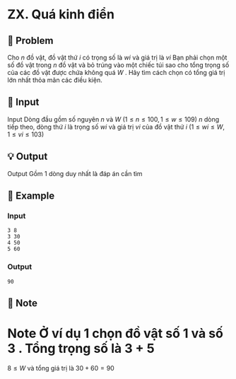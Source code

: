 # ZX. Quá kinh điển

## 📖 Problem

Cho
$n$
đồ vật, đồ vật thứ
$i$
có trọng số là
$wi$
và giá trị là
$vi$
Bạn phải chọn một số đồ vật trong
$n$
đồ vật và bỏ trúng vào một chiếc túi sao cho tổng trọng số của các đồ vật được chứa không quá
$W$
.
Hãy tìm cách chọn có tổng giá trị lớn nhất thỏa mãn các điều kiện.


## 🧩 Input

Input
Dòng đầu gồm số nguyên
$n$
và
$W$
$(1 ≤n≤ 100, 1 ≤w≤ 109)$
$n$
dòng tiếp theo, dòng thứ
$i$
là trọng số
$wi$
và giá trị
$vi$
của đồ vật thứ
$i$
$(1 ≤wi≤W, 1 ≤vi≤ 103)$


## 💡 Output

Output
Gồm
$1$
dòng duy nhất là đáp án cần tìm


## 🧠 Example

### Input

```text
3 8
3 30
4 50
5 60
```

### Output

```text
90
```



## 📝 Note

Note
Ở ví dụ
$1$
chọn đồ vật số
$1$
và số
$3$
. Tổng trọng số là
$3$
+
$5$
=
$8 ≤W$
và tổng giá trị là
$30 + 60 = 90$

